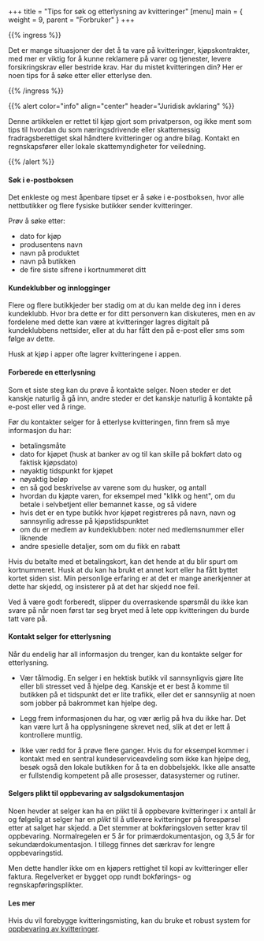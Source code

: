 +++
title = "Tips for søk og etterlysning av kvitteringer"
[menu]
main = { weight = 9, parent = "Forbruker" }
+++

{{% ingress %}}

Det er mange situasjoner der det å ta vare på kvitteringer, kjøpskontrakter, med mer er viktig for
å kunne reklamere på varer og tjenester, levere forsikringskrav eller bestride krav.
Har du mistet kvitteringen din? Her er noen tips for å søke etter eller etterlyse den.

{{% /ingress %}}

{{% alert color="info" align="center" header="Juridisk avklaring"
%}}

Denne artikkelen er rettet til kjøp gjort som privatperson, og ikke ment som tips til hvordan du
som næringsdrivende eller skattemessig fradragsberettiget skal håndtere kvitteringer og andre bilag.
Kontakt en regnskapsfører eller lokale skattemyndigheter for veiledning.

{{% /alert %}}

#### Søk i e-postboksen

Det enkleste og mest åpenbare tipset er å søke i e-postboksen, hvor alle nettbutikker og flere
fysiske butikker sender kvitteringer.

Prøv å søke etter:

- dato for kjøp
- produsentens navn
- navn på produktet
- navn på butikken
- de fire siste sifrene i kortnummeret ditt

#### Kundeklubber og innlogginger

Flere og flere butikkjeder ber stadig om at du kan melde deg inn i deres kundeklubb.
Hvor bra dette er for ditt personvern kan diskuteres, men en av fordelene med dette kan være
at kvitteringer lagres digitalt på kundeklubbens nettsider, eller at du har fått den på e-post
eller sms som følge av dette.

Husk at kjøp i apper ofte lagrer kvitteringene i appen.

#### Forberede en etterlysning

Som et siste steg kan du prøve å kontakte selger. Noen steder er det kanskje naturlig å gå inn,
andre steder er det kanskje naturlig å kontakte på e-post eller ved å ringe.

Før du kontakter selger for å etterlyse kvitteringen, finn frem så mye informasjon du har:

- betalingsmåte
- dato for kjøpet (husk at banker av og til kan skille på bokført dato og faktisk kjøpsdato)
- nøyaktig tidspunkt for kjøpet
- nøyaktig beløp
- en så god beskrivelse av varene som du husker, og antall
- hvordan du kjøpte varen, for eksempel med "klikk og hent",
om du betale i selvbetjent eller bemannet kasse, og så videre
- hvis det er en type butikk hvor kjøpet registreres på navn, navn og sannsynlig adresse på
kjøpstidspunktet
- om du er medlem av kundeklubben: noter ned medlemsnummer eller liknende
- andre spesielle detaljer, som om du fikk en rabatt

Hvis du betalte med et betalingskort, kan det hende at du blir spurt om kortnummeret. Husk at
du kan ha brukt et annet kort eller ha fått byttet kortet siden sist. Min personlige erfaring
er at det er mange anerkjenner at dette har skjedd, og insisterer på at det har skjedd noe feil.

Ved å være godt forberedt, slipper du overraskende spørsmål du ikke kan svare på når noen først
tar seg bryet med å lete opp kvitteringen du burde tatt vare på.

#### Kontakt selger for etterlysning

Når du endelig har all informasjon du trenger, kan du kontakte selger for etterlysning.

- Vær tålmodig. En selger i en hektisk butikk vil sannsynligvis gjøre lite eller bli stresset
ved å hjelpe deg. Kanskje et er best å komme til butikken på et tidspunkt det er lite trafikk,
eller det er sannsynlig at noen som jobber på bakrommet kan hjelpe deg.

- Legg frem informasjonen du har, og vær ærlig på hva du ikke har. Det kan være lurt å ha
opplysningene skrevet ned, slik at det er lett å kontrollere muntlig.

- Ikke vær redd for å prøve flere ganger. Hvis du for eksempel kommer i kontakt med en sentral
kundeserviceavdeling som ikke kan hjelpe deg, besøk også den lokale butikken for å ta en
dobbelsjekk. Ikke alle ansatte er fullstendig kompetent på alle prosesser, datasystemer og rutiner.

#### Selgers plikt til oppbevaring av salgsdokumentasjon

Noen hevder at selger kan ha en plikt til å oppbevare kvitteringer i x antall år og følgelig
at selger har en *plikt* til å utlevere kvitteringer på forespørsel etter at salget har skjedd.
a
Det stemmer at bokføringsloven setter krav til oppbevaring. Normalregelen er 5 år for
primærdokumentasjon, og 3,5 år for sekundærdokumentasjon. I tillegg finnes det særkrav for
lengre oppbevaringstid.

Men dette handler ikke om en kjøpers rettighet til kopi av kvitteringer eller faktura. Regelverket
er bygget opp rundt bokførings- og regnskapføringsplikter.

#### Les mer

Hvis du vil forebygge kvitteringsmisting, kan du bruke et robust system for [oppbevaring
av kvitteringer](../kvitteringer).
